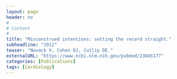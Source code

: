 ```yaml
---
layout: page
header: no
#
# Content
#
title: "Misconstrued intentions: setting the record straight."
subheadline: "2012"
teaser: "Novack V, Cohen DJ, Cutlip DE."
externalURL: "https://www.ncbi.nlm.nih.gov/pubmed/23045177"
categories: [Publications]
tags: [Cardiology]
---
```


